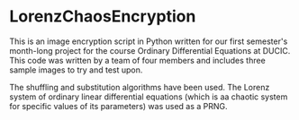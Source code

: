 # LorenzChaosEncryption

This is an image encryption script in Python written for our first semester's month-long project for the course Ordinary Differential Equations at DUCIC. This code was written by a team of four members and includes three sample images to try and test upon. 

The shuffling and substitution algorithms have been used. The Lorenz system of ordinary linear differential equations (which is aa chaotic system for specific values of its parameters) was used as a PRNG.
